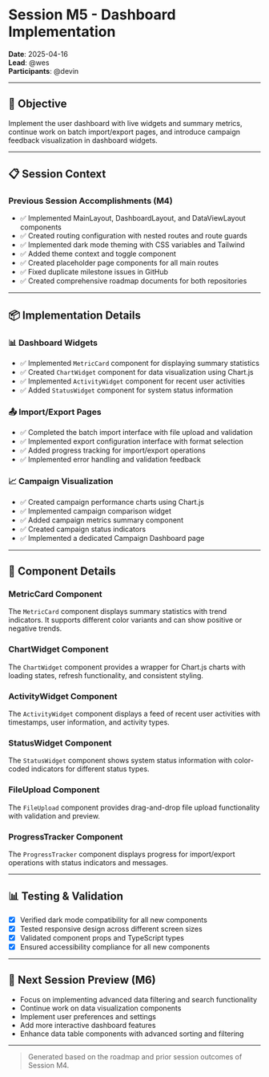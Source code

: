 # Session M5 - Dashboard Implementation

**Date**: 2025-04-16  
**Lead**: @wes  
**Participants**: @devin

---

## 🎯 Objective

Implement the user dashboard with live widgets and summary metrics, continue work on batch import/export pages, and introduce campaign feedback visualization in dashboard widgets.

---

## 📋 Session Context

### Previous Session Accomplishments (M4)

- ✅ Implemented MainLayout, DashboardLayout, and DataViewLayout components
- ✅ Created routing configuration with nested routes and route guards
- ✅ Implemented dark mode theming with CSS variables and Tailwind
- ✅ Added theme context and toggle component
- ✅ Created placeholder page components for all main routes
- ✅ Fixed duplicate milestone issues in GitHub
- ✅ Created comprehensive roadmap documents for both repositories

---

## 📦 Implementation Details

### 📊 Dashboard Widgets
- ✅ Implemented `MetricCard` component for displaying summary statistics
- ✅ Created `ChartWidget` component for data visualization using Chart.js
- ✅ Implemented `ActivityWidget` component for recent user activities
- ✅ Added `StatusWidget` component for system status information

### 📤 Import/Export Pages
- ✅ Completed the batch import interface with file upload and validation
- ✅ Implemented export configuration interface with format selection
- ✅ Added progress tracking for import/export operations
- ✅ Implemented error handling and validation feedback

### 📈 Campaign Visualization
- ✅ Created campaign performance charts using Chart.js
- ✅ Implemented campaign comparison widget
- ✅ Added campaign metrics summary component
- ✅ Created campaign status indicators
- ✅ Implemented a dedicated Campaign Dashboard page

---

## 🔁 Component Details

### MetricCard Component
The `MetricCard` component displays summary statistics with trend indicators. It supports different color variants and can show positive or negative trends.

### ChartWidget Component
The `ChartWidget` component provides a wrapper for Chart.js charts with loading states, refresh functionality, and consistent styling.

### ActivityWidget Component
The `ActivityWidget` component displays a feed of recent user activities with timestamps, user information, and activity types.

### StatusWidget Component
The `StatusWidget` component shows system status information with color-coded indicators for different status types.

### FileUpload Component
The `FileUpload` component provides drag-and-drop file upload functionality with validation and preview.

### ProgressTracker Component
The `ProgressTracker` component displays progress for import/export operations with status indicators and messages.

---

## 📊 Testing & Validation
- [x] Verified dark mode compatibility for all new components
- [x] Tested responsive design across different screen sizes
- [x] Validated component props and TypeScript types
- [x] Ensured accessibility compliance for all new components

---

## 🔮 Next Session Preview (M6)
- Focus on implementing advanced data filtering and search functionality
- Continue work on data visualization components
- Implement user preferences and settings
- Add more interactive dashboard features
- Enhance data table components with advanced sorting and filtering

---

> Generated based on the roadmap and prior session outcomes of Session M4.
